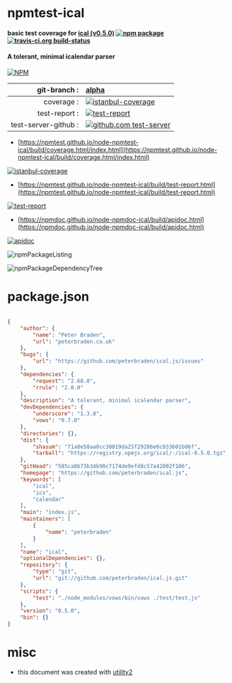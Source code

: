 # npmtest-ical

#### basic test coverage for  [ical (v0.5.0)](https://github.com/peterbraden/ical.js)  [![npm package](https://img.shields.io/npm/v/npmtest-ical.svg?style=flat-square)](https://www.npmjs.org/package/npmtest-ical) [![travis-ci.org build-status](https://api.travis-ci.org/npmtest/node-npmtest-ical.svg)](https://travis-ci.org/npmtest/node-npmtest-ical)

#### A tolerant, minimal icalendar parser

[![NPM](https://nodei.co/npm/ical.png?downloads=true&downloadRank=true&stars=true)](https://www.npmjs.com/package/ical)

| git-branch : | [alpha](https://github.com/npmtest/node-npmtest-ical/tree/alpha)|
|--:|:--|
| coverage : | [![istanbul-coverage](https://npmtest.github.io/node-npmtest-ical/build/coverage.badge.svg)](https://npmtest.github.io/node-npmtest-ical/build/coverage.html/index.html)|
| test-report : | [![test-report](https://npmtest.github.io/node-npmtest-ical/build/test-report.badge.svg)](https://npmtest.github.io/node-npmtest-ical/build/test-report.html)|
| test-server-github : | [![github.com test-server](https://npmtest.github.io/node-npmtest-ical/GitHub-Mark-32px.png)](https://npmtest.github.io/node-npmtest-ical/build/app/index.html) | | build-artifacts : | [![build-artifacts](https://npmtest.github.io/node-npmtest-ical/glyphicons_144_folder_open.png)](https://github.com/npmtest/node-npmtest-ical/tree/gh-pages/build)|

- [https://npmtest.github.io/node-npmtest-ical/build/coverage.html/index.html](https://npmtest.github.io/node-npmtest-ical/build/coverage.html/index.html)

[![istanbul-coverage](https://npmtest.github.io/node-npmtest-ical/build/screenCapture.buildCi.browser.%252Ftmp%252Fbuild%252Fcoverage.lib.html.png)](https://npmtest.github.io/node-npmtest-ical/build/coverage.html/index.html)

- [https://npmtest.github.io/node-npmtest-ical/build/test-report.html](https://npmtest.github.io/node-npmtest-ical/build/test-report.html)

[![test-report](https://npmtest.github.io/node-npmtest-ical/build/screenCapture.buildCi.browser.%252Ftmp%252Fbuild%252Ftest-report.html.png)](https://npmtest.github.io/node-npmtest-ical/build/test-report.html)

- [https://npmdoc.github.io/node-npmdoc-ical/build/apidoc.html](https://npmdoc.github.io/node-npmdoc-ical/build/apidoc.html)

[![apidoc](https://npmdoc.github.io/node-npmdoc-ical/build/screenCapture.buildCi.browser.%252Ftmp%252Fbuild%252Fapidoc.html.png)](https://npmdoc.github.io/node-npmdoc-ical/build/apidoc.html)

![npmPackageListing](https://npmtest.github.io/node-npmtest-ical/build/screenCapture.npmPackageListing.svg)

![npmPackageDependencyTree](https://npmtest.github.io/node-npmtest-ical/build/screenCapture.npmPackageDependencyTree.svg)



# package.json

```json

{
    "author": {
        "name": "Peter Braden",
        "url": "peterbraden.co.uk"
    },
    "bugs": {
        "url": "https://github.com/peterbraden/ical.js/issues"
    },
    "dependencies": {
        "request": "2.68.0",
        "rrule": "2.0.0"
    },
    "description": "A tolerant, minimal icalendar parser",
    "devDependencies": {
        "underscore": "1.3.0",
        "vows": "0.7.0"
    },
    "directories": {},
    "dist": {
        "shasum": "71a0e58aa0cc30019da25f29286e0c033601b06f",
        "tarball": "https://registry.npmjs.org/ical/-/ical-0.5.0.tgz"
    },
    "gitHead": "585ca8b73b34b90c7174de9efd8c57a42002f106",
    "homepage": "https://github.com/peterbraden/ical.js",
    "keywords": [
        "ical",
        "ics",
        "calendar"
    ],
    "main": "index.js",
    "maintainers": [
        {
            "name": "peterbraden"
        }
    ],
    "name": "ical",
    "optionalDependencies": {},
    "repository": {
        "type": "git",
        "url": "git://github.com/peterbraden/ical.js.git"
    },
    "scripts": {
        "test": "./node_modules/vows/bin/vows ./test/test.js"
    },
    "version": "0.5.0",
    "bin": {}
}
```



# misc
- this document was created with [utility2](https://github.com/kaizhu256/node-utility2)
